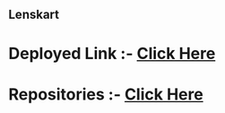 ## Lenskart

# Deployed Link :- [Click Here](https://ugamraj.github.io/team-lenskart/Home)

# Repositories :- [Click Here](https://parwindersinghbatra.github.io/Lenskart)

